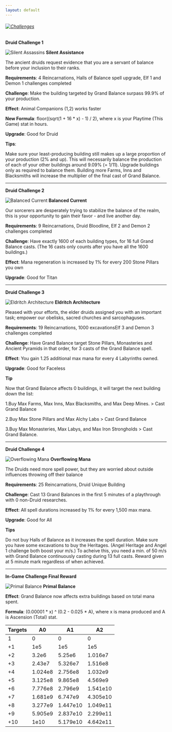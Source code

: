```yaml
---
layout: default
---
```


###### [![Challenges](/realm/img/picks/ChallengesTopPage.png)](/realm/Challenges/)

**Druid Challenge 1**

![Silent Assassins](/realm/img/picks/SilentAssistanceChallenges.png "Silent Assistance") **Silent Assistance**

The ancient druids request evidence that you are a servant of balance before your inclusion to their ranks.

**Requirements**: 4 Reincarnations, Halls of Balance spell upgrade, Elf 1 and Demon 1 challenges completed

**Challenge**: Make the building targeted by Grand Balance surpass 99.9% of your production.

**Effect**: Animal Companions (1,2) works faster

**New Formula**: floor((sqrt(1 + 16 * x) - 1) / 2), where x is your Playtime (This Game) stat in hours.

**Upgrade**: Good for Druid

**Tips**:

Make sure your least-producing building still makes up a large proportion of your production (2% and up). This will necessarily balance the production of each of your other buildings around 9.09% (= 1/11). Upgrade buildings only as required to balance them. Building more Farms, Inns and Blacksmiths will increase the multiplier of the final cast of Grand Balance.

---

**Druid Challenge 2**

![Balanced Current](/realm/img/picks/BalancedCurrentChallenges.png "Balanced Current") **Balanced Current**

Our sorcerers are desperately trying to stabilize the balance of the realm, this is your opportunity to gain their favor - and live another day.

**Requirements**: 9 Reincarnations, Druid Bloodline, Elf 2 and Demon 2 challenges completed

**Challenge**: Have exactly 1600 of each building types, for 16 full Grand Balance casts. (The 16 casts only counts after you have all the 1600 buildings.)

**Effect**: Mana regeneration is increased by 1% for every 200 Stone Pillars you own

**Upgrade**: Good for Titan

---

**Druid Challenge 3**

![Eldritch Architecture](/realm/img/picks/EldritchArchitectureChallenges.png "Eldritch Architecture") **Eldritch Architecture**

Pleased with your efforts, the elder druids assigned you with an important task; empower our obelisks, sacred churches and sarcophaguses.

**Requirements**: 19 Reincarnations, 1000 excavationsElf 3 and Demon 3 challenges completed

**Challenge**: Have Grand Balance target Stone Pillars, Monasteries and Ancient Pyramids in that order, for 3 casts of the Grand Balance spell.

**Effect**: You gain 1.25 additional max mana for every 4 Labyrinths owned.

**Upgrade**: Good for Faceless

**Tip**

Now that Grand Balance affects 0 buildings, it will target the next building down the list:

1.Buy Max Farms, Max Inns, Max Blacksmiths, and Max Deep Mines. > Cast Grand Balance

2.Buy Max Stone Pillars and Max Alchy Labs > Cast Grand Balance

3.Buy Max Monasteries, Max Labys, and Max Iron Strongholds > Cast Grand Balance.

---

**Druid Challenge 4**

![Overflowing Mana](/realm/img/picks/OverflowingManaChallenges.png "Overflowing Mana") **Overflowing Mana**

The Druids need more spell power, but they are worried about outside influences throwing off their balance

**Requirements**: 25 Reincarnations, Druid Unique Building

**Challenge**: Cast 13 Grand Balances in the first 5 minutes of a playthrough with 0 non-Druid researches.

**Effect**: All spell durations increased by 1% for every 1,500 max mana.

**Upgrade**: Good for All

**Tips**

Do not buy Halls of Balance as it increases the spell duration. Make sure you have some excavations to buy the Heritages. (Angel Heritage and Angel 1 challenge both boost your m/s.) To acheive this, you need a min. of 50 m/s with Grand Balance continuously casting during 13 full casts. Reward given at 5 minute mark regardless of when achieved.

---

**In-Game Challenge Final Reward**

![Primal Balance](/realm/img/picks/PrimalBalanceChallenges.png "Primal Balance") **Primal Balance**

**Effect**: Grand Balance now affects extra buildings based on total mana spent.

**Formula**: (0.00001 * x) ^ (0.2 - 0.025 * A), where x is mana produced and A is Ascension (Total) stat.

|Targets| A0    | A1     | A2     |
|-------|-------|--------|--------|
|1      |0      |0       |0       |
|+1     |1e5    |1e5     |1e5     |
|+2     |3.2e6  |5.25e6  |1.016e7 |
|+3     |2.43e7 |5.326e7 |1.516e8 |
|+4     |1.024e8|2.756e8 |1.032e9 |
|+5     |3.125e8|9.865e8 |4.569e9 |
|+6     |7.776e8|2.796e9 |1.541e10|
|+7     |1.681e9|6.747e9 |4.305e10|
|+8     |3.277e9|1.447e10|1.049e11|
|+9     |5.905e9|2.837e10|2.299e11|
|+10    |1e10   |5.179e10|4.642e11|

